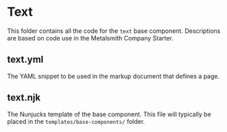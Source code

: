 # Text

This folder contains all the code for the `text` base component. Descriptions are based on code use in the Metalsmith Company Starter.

## text.yml
The YAML snippet to be used in the markup document that defines a page.

## text.njk
The Nunjucks template of the base component. This file will typically be placed in the `templates/base-components/` folder.

